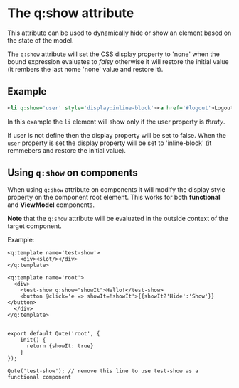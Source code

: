# The q:show attribute

This attribute can be used to dynamically hide or show an element based on the state of the model.

The `q:show` attribute will set the CSS display property to 'none' when the bound expression evaluates to *falsy* otherwise it will restore the initial value (it rembers the last nome 'none' value and restore it).

## Example

```xml
<li q:show='user' style='display:inline-block'><a href='#logout'>Logout</a></li>

```

In this example the `li` element will show only if the user property is *thruty*.

If user is not define then the display property will be set to false. When the `user` property is set the display property will be set to 'inline-block' (it remmebers and restore the initial value).


## Using `q:show` on components

When using `q:show` attribute on components it will modify the display style property on the component root element. This works for both **functional** and **ViewModel** components.

**Note** that the `q:show` attribute will be evaluated in the outside context of the target component.

Example:

```jsq
<q:template name='test-show'>
    <div><slot/></div>
</q:template>

<q:template name='root'>
  <div>
    <test-show q:show="showIt">Hello!</test-show>
    <button @click='e => showIt=!showIt'>{{showIt?'Hide':'Show'}}</button>
  </div>
</q:template>


export default Qute('root', {
    init() {
      return {showIt: true}
    }
});

Qute('test-show'); // remove this line to use test-show as a functional component
```
